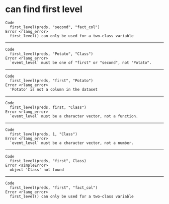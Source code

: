 # can find first level

    Code
      first_level(preds, "second", "fact_col")
    Error <rlang_error>
      first_level() can only be used for a two-class variable

---

    Code
      first_level(preds, "Potato", "Class")
    Error <rlang_error>
      `event_level` must be one of "first" or "second", not "Potato".

---

    Code
      first_level(preds, "first", "Potato")
    Error <rlang_error>
      'Potato' is not a column in the dataset

---

    Code
      first_level(preds, first, "Class")
    Error <rlang_error>
      `event_level` must be a character vector, not a function.

---

    Code
      first_level(preds, 1, "Class")
    Error <rlang_error>
      `event_level` must be a character vector, not a number.

---

    Code
      first_level(preds, "first", Class)
    Error <simpleError>
      object 'Class' not found

---

    Code
      first_level(preds, "first", "fact_col")
    Error <rlang_error>
      first_level() can only be used for a two-class variable

